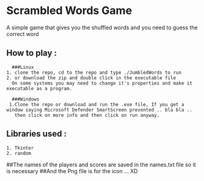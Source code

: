 # Scrambled Words Game
  A simple game that gives you the shuffled words and you need to guess the correct word
## How to play :
      ###Linux
    1. clone the repo, cd to the repo and type ./JumbledWords to run
    2. or download the zip and double click in the executable file 
      On some systems you may need to change it's properties and make it executable as a program.
      
      ###Windows
     1.Clone the repo or download and run the .exe file, If you get a window saying Microsoft Defender SmartScreen prevented .. bla bla ..
       then click on more info and then click on run anyway. 
      
## Libraries used : 
    1. Tkinter
    2. random
    
##The names of the players and scores are saved in the names.txt file so it is necessary
##And the Png file is for the icon ... XD    
    
    
      

